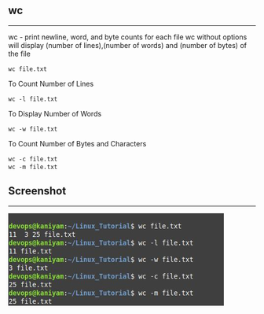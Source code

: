 ## wc
********


wc - print newline, word, and byte counts for each file
wc without options will display (number of lines),(number
of words) and (number of bytes) of the file

```
wc file.txt
```
To Count Number of Lines

```
wc -l file.txt
```
To Display Number of Words

```
wc -w file.txt
```
To Count Number of Bytes and Characters

```
wc -c file.txt
wc -m file.txt
```
## Screenshot
********************

![wc](screenshots/wc.jpg)
